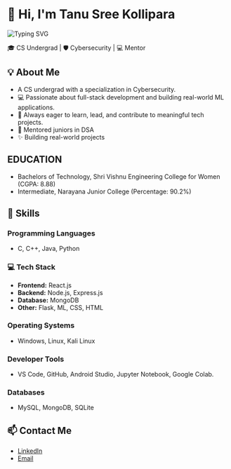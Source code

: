 # 👋 Hi, I'm Tanu Sree Kollipara
![Typing SVG](https://readme-typing-svg.demolab.com?font=Fira+Code&size=22&pause=1000&color=00F798&center=true&vCenter=true&width=500&lines=Hi%2C+I'm+Tanu+Sree+Kollipara;CS+Undergrad+%7C+Cybersecurity+Student;ML+Enthusiast)

🎓 CS Undergrad | 🛡️ Cybersecurity | 💻 Mentor

## 💡 About Me
  - A CS undergrad with a specialization in Cybersecurity.
  - 💻 Passionate about full-stack development and building real-world ML applications.  
  - 🚀 Always eager to learn, lead, and contribute to meaningful tech projects.
  - 🧠 Mentored juniors in DSA  
  - ✨ Building real-world projects

## EDUCATION
  - Bachelors of Technology, Shri Vishnu Engineering College for Women (CGPA: 8.88)    	      	
  - Intermediate, Narayana Junior College (Percentage: 90.2%)
    
## 🔧 Skills

### Programming Languages
  - C, C++, Java, Python

### 💻 Tech Stack
  - **Frontend:** React.js
  - **Backend:** Node.js, Express.js
  - **Database:** MongoDB
  - **Other:** Flask, ML, CSS, HTML

### Operating Systems
  - Windows, Linux, Kali Linux
  
### Developer Tools
  - VS Code, GitHub, Android Studio, Jupyter Notebook, Google Colab.

### Databases
  - MySQL, MongoDB, SQLite

## 📫 Contact Me
- [LinkedIn](https://www.linkedin.com/in/kollipara-tanu-sree-473b84256/)
- [Email](mailto:tanusreekollipara@gmail.com)
